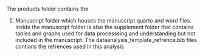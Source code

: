The products folder contains the 
1. Manuscript folder which houses the manuscript quarto and word files. Inside the manuscript folder is also the supplement folder that contains tables and graphs used for data processsing and understanding but not included in the manuscript. 
The dataanalysis_template_refrence.bib files contians the refrences used in this analysis  

